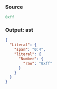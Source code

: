 ### Source
```js parse:expr
0xff
```

### Output: ast
```json
{
  "Literal": {
    "span": "0:4",
    "literal": {
      "Number": {
        "raw": "0xff"
      }
    }
  }
}
```

